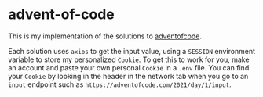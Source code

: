 # advent-of-code

This is my implementation of the solutions to [adventofcode](https://adventofcode.com/).

Each solution uses `axios` to get the input value, using a `SESSION` environment variable to store my personalized `Cookie`. To get this to work for you, make an account and paste your own personal `Cookie` in a `.env` file. You can find your `Cookie` by looking in the header in the network tab when you go to an `input` endpoint such as `https://adventofcode.com/2021/day/1/input`.
